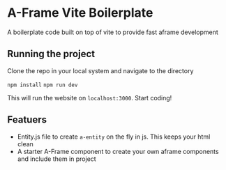 # A-Frame Vite Boilerplate

A boilerplate code built on top of vite to provide fast aframe development

## Running the project
Clone the repo in your local system and navigate to the directory

```npm install```
```npm run dev```

This will run the website on `localhost:3000`. Start coding!

## Featuers

- Entity.js file to create `a-entity` on the fly in js. This keeps your html clean
- A starter A-Frame component to create your own aframe components and include them in project
